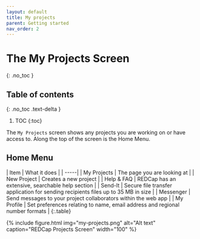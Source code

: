 ```yaml
---
layout: default
title: My projects
parent: Getting started
nav_order: 2
---
```


# The My Projects Screen
{: .no_toc }

## Table of contents
{: .no_toc .text-delta }

1. TOC
{:toc}

The `My Projects` screen shows any projects you are working on or have access to. Along the top of the screen is the Home Menu. 

## Home Menu

| Item | What it does |
| -----|
| My Projects | The page you are looking at |
| New Project | Creates a new project |
| Help & FAQ | REDCap has an extensive, searchable help section |
| Send-It | Secure file transfer application for sending recipients files up to 35 MB in size |
| Messenger | Send messages to your project collaborators within the web app |
| My Profile | Set preferences relating to name, email address and regional number formats |
{:.table}

{% include figure.html img="my-projects.png" alt="Alt text" caption="REDCap Projects Screen" width="100" %}
